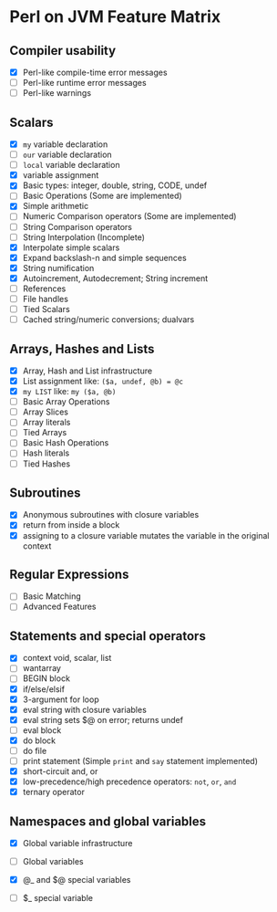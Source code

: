 # Perl on JVM Feature Matrix

## Compiler usability
- [x] Perl-like compile-time error messages
- [ ] Perl-like runtime error messages
- [ ] Perl-like warnings

## Scalars
- [x] `my` variable declaration
- [ ] `our` variable declaration
- [ ] `local` variable declaration
- [x] variable assignment
- [x] Basic types: integer, double, string, CODE, undef
- [ ] Basic Operations (Some are implemented)
- [x] Simple arithmetic
- [ ] Numeric Comparison operators (Some are implemented)
- [ ] String Comparison operators
- [ ] String Interpolation (Incomplete)
- [x] Interpolate simple scalars
- [x] Expand backslash-n and simple sequences
- [x] String numification
- [x] Autoincrement, Autodecrement; String increment
- [ ] References
- [ ] File handles
- [ ] Tied Scalars
- [ ] Cached string/numeric conversions; dualvars

## Arrays, Hashes and Lists
- [x] Array, Hash and List infrastructure
- [x] List assignment like: `($a, undef, @b) = @c`
- [x] `my LIST` like: `my ($a, @b)`
- [ ] Basic Array Operations
- [ ] Array Slices
- [ ] Array literals
- [ ] Tied Arrays
- [ ] Basic Hash Operations
- [ ] Hash literals
- [ ] Tied Hashes

## Subroutines
- [x] Anonymous subroutines with closure variables
- [x] return from inside a block
- [x] assigning to a closure variable mutates the variable in the original context

## Regular Expressions
- [ ] Basic Matching
- [ ] Advanced Features

## Statements and special operators
- [x] context void, scalar, list
- [ ] wantarray
- [ ] BEGIN block
- [x] if/else/elsif
- [x] 3-argument for loop
- [x] eval string with closure variables
- [x] eval string sets $@ on error; returns undef
- [ ] eval block
- [x] do block
- [ ] do file
- [ ] print statement (Simple `print` and `say` statement implemented)
- [x] short-circuit and, or
- [x] low-precedence/high precedence operators: `not`, `or`, `and`
- [x] ternary operator

## Namespaces and global variables
- [x] Global variable infrastructure
- [ ] Global variables
- [x] @_ and $@ special variables
- [ ] $_ special variable

